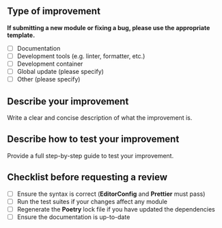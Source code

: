 ## Type of improvement

**If submitting a new module or fixing a bug, please use the appropriate template.**

- [ ] Documentation
- [ ] Development tools (e.g. linter, formatter, etc.)
- [ ] Development container
- [ ] Global update (please specify)
- [ ] Other (please specify)

## Describe your improvement

Write a clear and concise description of what the improvement is.

## Describe how to test your improvement

Provide a full step-by-step guide to test your improvement.

## Checklist before requesting a review

- [ ] Ensure the syntax is correct (**EditorConfig** and **Prettier** must pass)
- [ ] Run the test suites if your changes affect any module
- [ ] Regenerate the **Poetry** lock file if you have updated the dependencies
- [ ] Ensure the documentation is up-to-date
